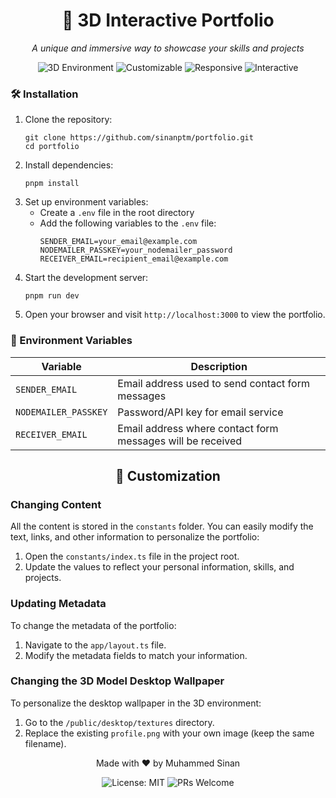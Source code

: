 <div align="center">
  <h1>🌟 3D Interactive Portfolio</h1>
  <p><em>A unique and immersive way to showcase your skills and projects</em></p>
  <img src="https://img.shields.io/badge/-3D%20Environment-blueviolet" alt="3D Environment"/>
  <img src="https://img.shields.io/badge/-Customizable-orange" alt="Customizable"/>
  <img src="https://img.shields.io/badge/-Responsive-blue" alt="Responsive"/>
  <img src="https://img.shields.io/badge/-Interactive-green" alt="Interactive"/>
</div>



<h3>🛠 Installation</h3>

<ol>
  <li>Clone the repository:
    <pre><code>git clone https://github.com/sinanptm/portfolio.git
cd portfolio</code></pre>
  </li>
  <li>Install dependencies:
    <pre><code>pnpm install</code></pre>
  </li>
  <li>Set up environment variables:
    <ul>
      <li>Create a <code>.env</code> file in the root directory</li>
      <li>Add the following variables to the <code>.env</code> file:
        <pre><code>SENDER_EMAIL=your_email@example.com
NODEMAILER_PASSKEY=your_nodemailer_password
RECEIVER_EMAIL=recipient_email@example.com</code></pre>
      </li>
    </ul>
  </li>
  <li>Start the development server:
    <pre><code>pnpm run dev</code></pre>
  </li>
  <li>Open your browser and visit <code>http://localhost:3000</code> to view the portfolio.</li>
</ol>

<h3>🔧 Environment Variables</h3>

<table>
  <thead>
    <tr>
      <th>Variable</th>
      <th>Description</th>
    </tr>
  </thead>
  <tbody>
    <tr>
      <td><code>SENDER_EMAIL</code></td>
      <td>Email address used to send contact form messages</td>
    </tr>
    <tr>
      <td><code>NODEMAILER_PASSKEY</code></td>
      <td>Password/API key for email service</td>
    </tr>
    <tr>
      <td><code>RECEIVER_EMAIL</code></td>
      <td>Email address where contact form messages will be received</td>
    </tr>
  </tbody>
</table>
<h2 align="center">🎨 Customization</h2>

<h3>Changing Content</h3>
<p>All the content is stored in the <code>constants</code> folder. You can easily modify the text, links, and other information to personalize the portfolio:</p>
<ol>
  <li>Open the <code>constants/index.ts</code> file in the project root.</li>
  <li>Update the values to reflect your personal information, skills, and projects.</li>
</ol>

<h3>Updating Metadata</h3>
<p>To change the metadata of the portfolio:</p>
<ol>
  <li>Navigate to the <code>app/layout.ts</code> file.</li>
  <li>Modify the metadata fields to match your information.</li>
</ol>

<h3>Changing the 3D Model Desktop Wallpaper</h3>
<p>To personalize the desktop wallpaper in the 3D environment:</p>
<ol>
  <li>Go to the <code>/public/desktop/textures</code> directory.</li>
  <li>Replace the existing <code>profile.png</code> with your own image (keep the same filename).</li>
</ol>



<p align="center">Made with ❤️ by Muhammed Sinan</p>

<div align="center">
  <img src="https://img.shields.io/badge/License-MIT-yellow.svg" alt="License: MIT"/>
  <img src="https://img.shields.io/badge/PRs-welcome-brightgreen.svg?style=flat-square" alt="PRs Welcome"/>
</div>
